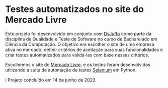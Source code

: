 # Testes automatizados no site do Mercado Livre
Este projeto foi desenvolvido em conjunto com [DvJuffo](https://github.com/dvjuffo) como parte da disciplina de Qualidade e Teste de Software no curso de Bacharelado em Ciência da Computação. O objetivo era escolher o site de uma empresa ativa no mercado, definir critérios de aceitação para suas funcionalidades e criar testes automatizados para validá-las com base nesses critérios.

Escolhemos o site do [Mercado Livre](https://www.mercadolivre.com.br/), e os testes foram desenvolvidos utilizando a suíte de automação de testes [Selenium](https://www.selenium.dev/) em Python.

ℹ️ Projeto concluído em 14 de junho de 2023.

